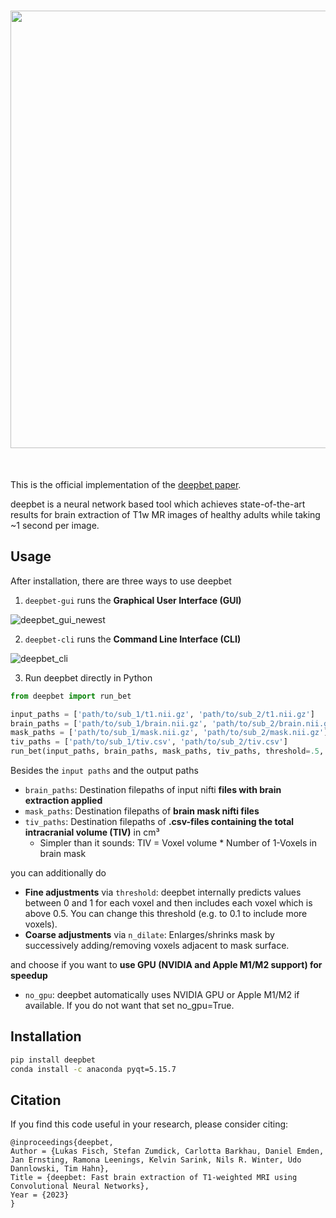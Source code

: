 <h1 align="center">
<img src='https://github.com/wwu-mmll/deepbet/assets/55840648/ceff1fcc-e14b-4938-8f03-2cb28712eec1' width='700'>
</h1><br>

This is the official implementation of the [deepbet paper](https://arxiv.org/abs/2308.07003).

deepbet is a neural network based tool which achieves state-of-the-art results for brain extraction of T1w MR images 
of healthy adults while taking ~1 second per image.

## Usage
After installation, there are three ways to use deepbet
1. ```deepbet-gui``` runs the **Graphical User Interface (GUI)**

![deepbet_gui_newest](https://github.com/wwu-mmll/deepbet/assets/55840648/7458ce57-95eb-4f55-bd9e-58aa101932b6)


2. ```deepbet-cli``` runs the **Command Line Interface (CLI)**

![deepbet_cli](https://github.com/wwu-mmll/deepbet/assets/55840648/5191cd9a-bada-4ff0-9f1b-3d499655a8f7)

3. Run deepbet directly in Python

```python
from deepbet import run_bet

input_paths = ['path/to/sub_1/t1.nii.gz', 'path/to/sub_2/t1.nii.gz']
brain_paths = ['path/to/sub_1/brain.nii.gz', 'path/to/sub_2/brain.nii.gz']
mask_paths = ['path/to/sub_1/mask.nii.gz', 'path/to/sub_2/mask.nii.gz']
tiv_paths = ['path/to/sub_1/tiv.csv', 'path/to/sub_2/tiv.csv']
run_bet(input_paths, brain_paths, mask_paths, tiv_paths, threshold=.5, n_dilate=0, no_gpu=False)
```

Besides the `input paths` and the output paths

- `brain_paths`: Destination filepaths of input nifti **files with brain extraction applied**
- `mask_paths`: Destination filepaths of **brain mask nifti files**
- `tiv_paths`: Destination filepaths of **.csv-files containing the total intracranial volume (TIV)** in cm³
    - Simpler than it sounds: TIV = Voxel volume * Number of 1-Voxels in brain mask

you can additionally do

- **Fine adjustments** via `threshold`: deepbet internally predicts values between 0 and 1 for each voxel and then includes each voxel which is above 0.5. 
You can change this threshold (e.g. to 0.1 to include more voxels).
- **Coarse adjustments** via `n_dilate`: Enlarges/shrinks mask by successively adding/removing voxels adjacent to mask surface.

and choose if you want to **use GPU (NVIDIA and Apple M1/M2 support) for speedup**

- `no_gpu`: deepbet automatically uses NVIDIA GPU or Apple M1/M2 if available. If you do not want that set no_gpu=True.

## Installation
```bash
pip install deepbet
conda install -c anaconda pyqt=5.15.7
```

## Citation
If you find this code useful in your research, please consider citing:

    @inproceedings{deepbet,
    Author = {Lukas Fisch, Stefan Zumdick, Carlotta Barkhau, Daniel Emden, Jan Ernsting, Ramona Leenings, Kelvin Sarink, Nils R. Winter, Udo Dannlowski, Tim Hahn},
    Title = {deepbet: Fast brain extraction of T1-weighted MRI using Convolutional Neural Networks},
    Year = {2023}
    }
